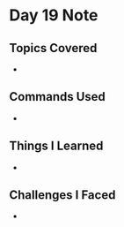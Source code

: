 # Day 19 Note

## Topics Covered
- 

## Commands Used
- 

## Things I Learned
- 

## Challenges I Faced
- 
